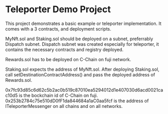 # Teleporter Demo Project

This project demonstrates a basic example or teleporter implementation. It comes with a 3 contracts, and deployment scripts.

MyNft.sol and Staking.sol should be deployed on a subnet, preferrably Dispatch subnet. Dispatch subnet was created especially for teleporter, it contains the necessary contracts and registry deployed.

Rewards.sol has to be deployed on C-Chain on fuji network.

Staking.sol expects the address of MyNft.sol. After deploying Staking.sol, call setDestinationContractAddress() and pass the deployed address of Rewards.sol.

0x7fc93d85c6d62c5b2ac0b519c87010ea5294012d1e407030d6acd0021cac10d5 is the bockchain id of C-Chain on fuji.
0x253b2784c75e510dD0fF1da844684a1aC0aa5fcf is the address of ITeleporterMessenger on all chains and on all networks.

